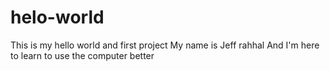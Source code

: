 # helo-world
This is my hello world and first project
My name is Jeff rahhal And I'm here to learn to use the computer better
